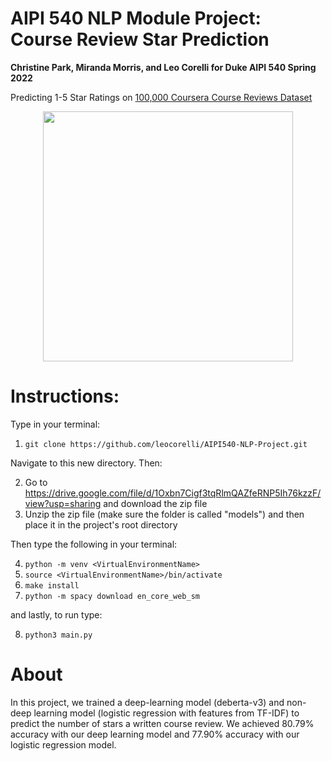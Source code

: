 # AIPI 540 NLP Module Project: Course Review Star Prediction
**Christine Park, Miranda Morris, and Leo Corelli for Duke AIPI 540 Spring 2022**

Predicting 1-5 Star Ratings on [100,000 Coursera Course Reviews Dataset](https://www.kaggle.com/septa97/100k-courseras-course-reviews-dataset)

<p align="center">
  <img src="https://upload.wikimedia.org/wikipedia/commons/c/c3/FiveStarsInline5.svg" width="400" /> 
</p>

# Instructions:
Type in your terminal:
1. `git clone https://github.com/leocorelli/AIPI540-NLP-Project.git`

Navigate to this new directory. Then:

2. Go to https://drive.google.com/file/d/1Oxbn7Cigf3tqRlmQAZfeRNP5Ih76kzzF/view?usp=sharing and download the zip file
3. Unzip the zip file (make sure the folder is called "models") and then place it in the project's root directory

Then type the following in your terminal:

4. `python -m venv <VirtualEnvironmentName>`
5. `source <VirtualEnvironmentName>/bin/activate`
6. `make install`
7. `python -m spacy download en_core_web_sm`

and lastly, to run type:

8. `python3 main.py`

# About

In this project, we trained a deep-learning model (deberta-v3) and non-deep learning model (logistic regression with features from TF-IDF) to predict the number of stars a written course review. We achieved 80.79% accuracy with our deep learning model and 77.90% accuracy with our logistic regression model.
